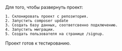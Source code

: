 Для того, чтобы развернуть проект:

	1. Склонировать проект с репозитория.
	2. Запустить composer update
	3. Создать базу данных, соответсвенно подключению.
	4. Запустить миграции.
	5. Создать пользователя на странице /signup.

Проект готов к тестированию.
